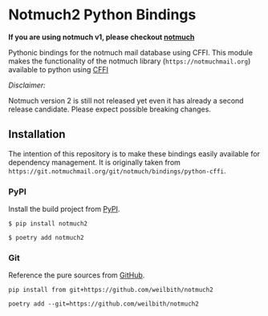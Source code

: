 # Notmuch2 Python Bindings

**If you are using notmuch v1, please checkout [notmuch](https://pypi.org/project/notmuch/)**

Pythonic bindings for the notmuch mail database using CFFI. This module makes
the functionality of the notmuch library (`https://notmuchmail.org`) available
to python using [CFFI](https://cffi.readthedocs.io/en/latest/)

_Disclaimer:_

Notmuch version 2 is still not released yet even it has already a second release
candidate. Please expect possible breaking changes.

## Installation

The intention of this repository is to make these bindings easily available for
dependency management. It is originally taken from
`https://git.notmuchmail.org/git/notmuch/bindings/python-cffi`.

### PyPI

Install the build project from [PyPI](https://pypi.org/).

```shell
$ pip install notmuch2
```

```shell
$ poetry add notmuch2
```

### Git

Reference the pure sources from
[GitHub](https://github.com/weilbith/notmuch-python-bindings2).

```shell
pip install from git+https://github.com/weilbith/notmuch2
```

```shell
poetry add --git=https://github.com/weilbith/notmuch2
```
